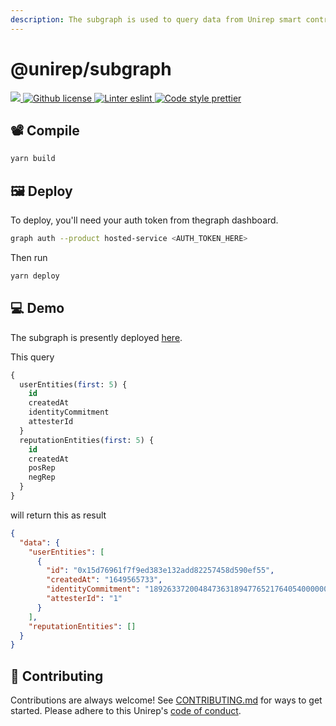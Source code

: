 ```yaml
---
description: The subgraph is used to query data from Unirep smart contract.
---
```


# @unirep/subgraph

[![](https://camo.githubusercontent.com/5124fc18e7c4eea90190045bc66eddafb19a7b4d93c696e88c65dc530cec9b02/68747470733a2f2f696d672e736869656c64732e696f2f62616467652f70726f6a6563742d756e697265702d626c75652e7376673f7374796c653d666c61742d737175617265) ](https://github.com/unirep/unirep)[![Github license](https://camo.githubusercontent.com/9dc25f9a3042124b664e5c386b48a35246c09e7fa0e514bf151c2034b183ec62/68747470733a2f2f696d672e736869656c64732e696f2f6769746875622f6c6963656e73652f756e697265702f756e697265702e7376673f7374796c653d666c61742d737175617265) ](https://github.com/unirep/unirep/blob/master/LICENSE)[![Linter eslint](https://camo.githubusercontent.com/ed5849d453eb089b4ad8f56f316f492ceef5e7aa5404ee4df4d97ff6cb3f375f/68747470733a2f2f696d672e736869656c64732e696f2f62616467652f6c696e7465722d65736c696e742d3830383066323f7374796c653d666c61742d737175617265266c6f676f3d65736c696e74) ](https://eslint.org/)[![Code style prettier](https://camo.githubusercontent.com/81082ed03d1efb3d135c66d183ce379d0d30a0091d09d472f5e96ab4e2ff4375/68747470733a2f2f696d672e736869656c64732e696f2f62616467652f636f64652532307374796c652d70726574746965722d6638626334353f7374796c653d666c61742d737175617265266c6f676f3d7072657474696572)](https://prettier.io/)

## 📽 Compile

```bash
yarn build
```

## 🖼 Deploy

To deploy, you'll need your auth token from thegraph dashboard.

```bash
graph auth --product hosted-service <AUTH_TOKEN_HERE>
```
Then run

```bash
yarn deploy
```

## 💻 Demo

The subgraph is presently deployed [here](https://thegraph.com/hosted-service/subgraph/unirep/unirep).

This query

```sql
{
  userEntities(first: 5) {
    id
    createdAt
    identityCommitment
    attesterId
  }
  reputationEntities(first: 5) {
    id
    createdAt
    posRep
    negRep
  }
}
```

will return this as result

```json
{
  "data": {
    "userEntities": [
      {
        "id": "0x15d76961f7f9ed383e132add82257458d590ef55",
        "createdAt": "1649565733",
        "identityCommitment": "18926337200484736318947765217640540000000000000000000000000000000000000000000",
        "attesterId": "1"
      }
    ],
    "reputationEntities": []
  }
}
```

<!-- ## Running Tests

To run tests, run the following command

```bash
  yarn test
``` -->

## 🎯 Contributing

Contributions are always welcome!
See [CONTRIBUTING.md](https://github.com/Unirep/Unirep/blob/main/CONTRIBUTING.md) for ways to get started.
Please adhere to this Unirep's [code of conduct](https://github.com/Unirep/Unirep/blob/main/CODE_OF_CONDUCT.md).
